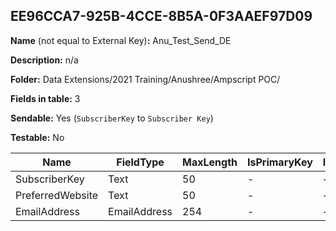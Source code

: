 ## EE96CCA7-925B-4CCE-8B5A-0F3AAEF97D09

**Name** (not equal to External Key)**:** Anu_Test_Send_DE

**Description:** n/a

**Folder:** Data Extensions/2021 Training/Anushree/Ampscript POC/

**Fields in table:** 3

**Sendable:** Yes (`SubscriberKey` to `Subscriber Key`)

**Testable:** No

| Name | FieldType | MaxLength | IsPrimaryKey | IsNullable | DefaultValue |
| --- | --- | --- | --- | --- | --- |
| SubscriberKey | Text | 50 | - | + |  |
| PreferredWebsite | Text | 50 | - | + |  |
| EmailAddress | EmailAddress | 254 | - | + |  |
